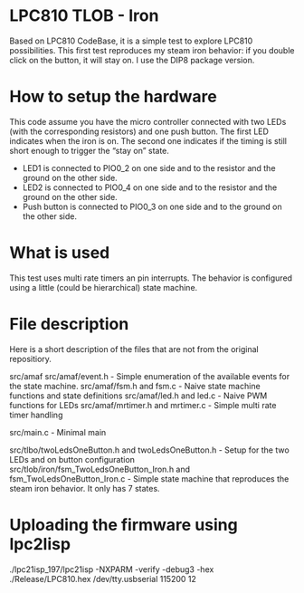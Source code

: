 # LPC810 TLOB - Iron

Based on LPC810 CodeBase, it is a simple test to explore LPC810 possibilities. This first test reproduces my steam iron behavior: if you double click on the button, it will stay on. I use the DIP8 package version.

# How to setup the hardware

This code assume you have the micro controller connected with two LEDs (with the corresponding resistors) and one push button. The first LED indicates when the iron is on. The second one indicates if the timing is still short enough to trigger the “stay on” state.

- LED1 is connected to PIO0_2 on one side and to the resistor and the ground on the other side.
- LED2 is connected to PIO0_4 on one side and to the resistor and the ground on the other side.
- Push button is connected to PIO0_3 on one side and to the ground on the other side.

# What is used

This test uses multi rate timers an pin interrupts. The behavior is configured using a little (could be hierarchical) state machine.

# File description

Here is a short description of the files that are not from the original repositiory.

src/amaf
src/amaf/event.h - Simple enumeration of the available events for the state machine.
src/amaf/fsm.h and fsm.c - Naive state machine functions and state definitions
src/amaf/led.h and led.c - Naive PWM functions for LEDs
src/amaf/mrtimer.h and mrtimer.c - Simple multi rate timer handling

src/main.c - Minimal main

src/tlbo/twoLedsOneButton.h and twoLedsOneButton.h - Setup for the two LEDs and on button configuration
src/tlob/iron/fsm_TwoLedsOneButton_Iron.h and fsm_TwoLedsOneButton_Iron.c - Simple state machine that reproduces the steam iron behavior. It only has 7 states.

# Uploading the firmware using lpc2lisp

./lpc21isp_197/lpc21isp -NXPARM -verify -debug3 -hex ./Release/LPC810.hex /dev/tty.usbserial 115200 12



